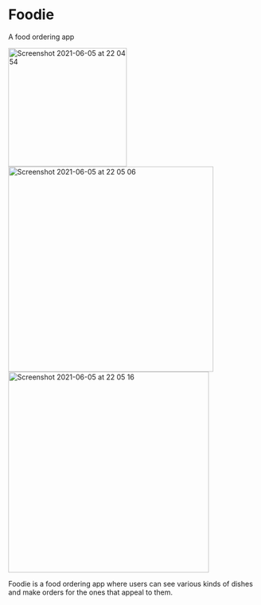 # Foodie
A food ordering app

<img width="238" alt="Screenshot 2021-06-05 at 22 04 54" src="https://user-images.githubusercontent.com/69020285/120905468-2379da80-c64a-11eb-97bf-ef43dd43a7b0.png">
<img width="412" alt="Screenshot 2021-06-05 at 22 05 06" src="https://user-images.githubusercontent.com/69020285/120905515-718ede00-c64a-11eb-8208-8d6c29f4ef17.png">
<img width="403" alt="Screenshot 2021-06-05 at 22 05 16" src="https://user-images.githubusercontent.com/69020285/120905518-7489ce80-c64a-11eb-9d63-4c64d6eace15.png">

Foodie is a food ordering app where users can see various kinds of dishes and make orders for the ones that appeal to them. 
